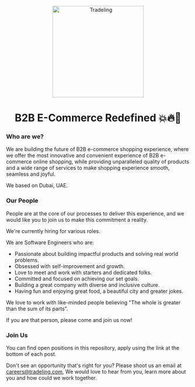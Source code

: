<p align="center">
<img src="https://i.ibb.co/ZzDxjFC/tl.png" alt="Tradeling" width="250"/>
  </p>
  
<h1 align="center">B2B E-Commerce Redefined 💥🔥🚀</h1>

### Who are we?
We are building the future of B2B e-commerce shopping experience, where we offer the most innovative and convenient experience of B2B e-commerce online shopping, while providing unparalleled quality of products and a wide range of services to make shopping experience smooth, seamless and joyful.
 
We based on Dubai, UAE.

### Our People
People are at the core of our processes to deliver this experience, and we would like you to join us to make this commitment a reality.

We're currently hiring for various roles. 

We are Software Engineers who are:
- Passionate about building impactful products and solving real world problems.
- Obsessed with self-improvement and growth.
- Love to meet and work with starters and dedicated folks. 
- Committed and focused on achieving our set goals.
- Building a great company with diverse and inclusive culture. 
- Having fun and enjoying great food, a beautiful city and greater jokes.

We love to work with like-minded people believing "The whole is greater than the sum of its parts".
 
If you are that person, please come and join us now! 

### Join Us
You can find open positions in this repository, apply using the link at the bottom of each post. 

Don't see an opportunity that's right for you? Please shoot us an email at careers@tradeling.com, We would love to hear from you, learn more about you and how could we work together.
